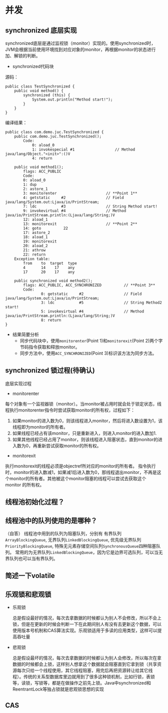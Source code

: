 # 并发

## synchronized 底层实现
synchronized底层是通过监视锁（monitor）实现的。使用synchronized时，JVM会根据当前使用环境找到对应对象的monitor，再根据monitor的状态进行加、解锁的判断。
+ synchronized代码块

源码：

    
    public class TestSynchronized {
        public void method() {
            synchronized (this) {
                System.out.println("Method start!");
            }
        }
    }
    
编译结果：

    public class com.demo.juc.TestSynchronized { 
        public com.demo.juc.TestSynchronized();
            Code:
                0: aload_0
                1: invokespecial #1                  // Method java/lang/Object."<init>":()V
                4: return        
                
        public void method1();
            flags: ACC_PUBLIC
            Code:
            0: aload_0 
            1: dup         
            2: astore_1     
            3: monitorenter                      // **Point 1**
            4: getstatic     #2                  // Field java/lang/System.out:Ljava/io/PrintStream;
            7: ldc           #3                  // String Method start!  
            9: invokevirtual #4                  // Method java/io/PrintStream.println:(Ljava/lang/String;)V
            12: aload_1
            13: monitorexit                      // **Point 2**
            14: goto          22   
            17: astore_2
            18: aload_1  
            19: monitorexit   
            20: aload_2     
            21: athrow      
            22: return   
        Exception table: 
            from    to  target  type  
            4       14    17    any        
            17      20    17    any    
            
        public synchronized void method2();
            flags: ACC_PUBLIC, ACC_SYNCHRONIZED          // **Point 3**
            Code:
                    0: getstatic     #2                  // Field java/lang/System.out:Ljava/io/PrintStream;
                    3: ldc           #5                  // String Method2 start!
                    5: invokevirtual #4                  // Method java/io/PrintStream.println:(Ljava/lang/String;)V
                    8: return
    }  

+ 结果简要分析
    + 同步代码块中，使用`monitorenter`(Point 1)和`monitorexit`(Point 2)两个字节码指令获取和释放monitor。
    + 同步方法中，使用`ACC_SYNCHRONIZED`(Point 3)标识该方法为同步方法。

## synchronized 锁过程(待确认)
底层实现过程
+ monitorenter 

每个对象有一个监视器锁（monitor）。当monitor被占用时就会处于锁定状态，线程执行monitorenter指令时尝试获取monitor的所有权，过程如下：
1. 如果monitor的进入数为0，则该线程进入monitor，然后将进入数设置为1，该线程即为monitor的所有者。
2. 如果线程已经占有该monitor，只是重新进入，则进入monitor的进入数加1.
3. 如果其他线程已经占用了monitor，则该线程进入阻塞状态，直到monitor的进入数为0，再重新尝试获取monitor的所有权。

+ monitorexit

执行monitorexit的线程必须是objectref所对应的monitor的所有者。
指令执行时，monitor的进入数减1，如果减1后进入数为0，那线程退出monitor，不再是这个monitor的所有者。其他被这个monitor阻塞的线程可以尝试去获取这个 monitor 的所有权。 

## 线程池初始化过程？


## 线程池中的队列使用的是哪种？
（自答）
线程池中用到的队列为阻塞队列，分别有 有界队列`ArrayBlockingQueue`, 无界队列`LinkedBlockingQueue`,
优先级无界队列`PriorityBlockingQueue`, 特殊无元素存储空间队列`SynchronousQueue`四种阻塞队列。
常用的为无界队列`LinkedBlockingQueue`，因为它是边界可选队列，可以当无界队列也可以当有界队列。

## 简述一下volatile


## 乐观锁和悲观锁
+ 乐观锁

    总是假设最好的情况，每次去拿数据的时候都认为别人不会修改，所以不会上锁，但是在更新的时候会判断一下在此期间别人有没有去更新这个数据，可以使用版本号机制和CAS算法实现。乐观锁适用于多读的应用类型，这样可以提高吞吐量
+ 悲观锁

    总是假设最坏的情况，每次去拿数据的时候都认为别人会修改，所以每次在拿数据的时候都会上锁，这样别人想拿这个数据就会阻塞直到它拿到锁（共享资源每次只给一个线程使用，其它线程阻塞，用完后再把资源转让给其它线程）。传统的关系型数据库里边就用到了很多这种锁机制，比如行锁，表锁等，读锁，写锁等，都是在做操作之前先上锁。Java中synchronized和ReentrantLock等独占锁就是悲观锁思想的实现

## CAS

